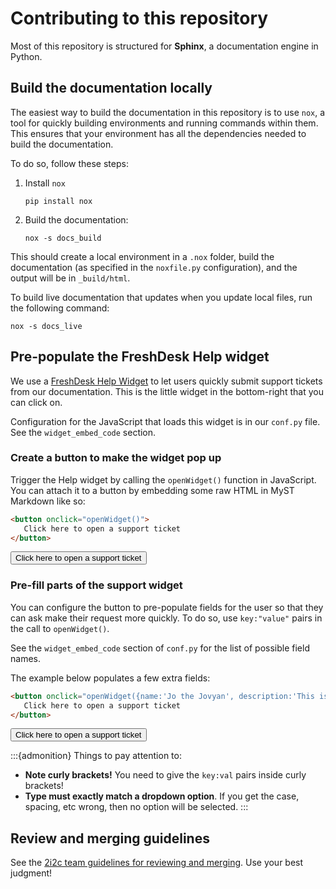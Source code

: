 # Contributing to this repository

Most of this repository is structured for **Sphinx**, a documentation engine in Python.

## Build the documentation locally

The easiest way to build the documentation in this repository is to use `nox`, a tool for quickly building environments and running commands within them.
This ensures that your environment has all the dependencies needed to build the documentation.

To do so, follow these steps:

1. Install `nox`

   ```
   pip install nox
   ```
2. Build the documentation:

   ```
   nox -s docs_build
   ```

This should create a local environment in a `.nox` folder, build the documentation (as specified in the `noxfile.py` configuration), and the output will be in `_build/html`.

To build live documentation that updates when you update local files, run the following command:

```
nox -s docs_live
```

## Pre-populate the FreshDesk Help widget

We use a [FreshDesk Help Widget](https://support.freshdesk.com/support/solutions/articles/239273-set-up-your-help-widget) to let users quickly submit support tickets from our documentation.
This is the little widget in the bottom-right that you can click on.

Configuration for the JavaScript that loads this widget is in our `conf.py` file.
See the `widget_embed_code` section.

### Create a button to make the widget pop up

Trigger the Help widget by calling the `openWidget()` function in JavaScript.
You can attach it to a button by embedding some raw HTML in MyST Markdown like so:

```html
<button onclick="openWidget()">
   Click here to open a support ticket
</button>
```

<button onclick="openWidget()">
   Click here to open a support ticket
</button>

### Pre-fill parts of the support widget

You can configure the button to pre-populate fields for the user so that they can ask make their request more quickly.
To do so, use `key:"value"` pairs in the call to `openWidget()`.

See the `widget_embed_code` section of `conf.py` for the list of possible field names.

The example below populates a few extra fields:

```html
<button onclick="openWidget({name:'Jo the Jovyan', description:'This is a cool feature!', type: 'Feature Request'})">
   Click here to open a support ticket
</button>
````

<button onclick="openWidget({name:'Jo the Jovyan', description:'This is a cool feature!', type: 'Feature Request'})">
   Click here to open a support ticket
</button>

:::{admonition} Things to pay attention to:

- **Note curly brackets!** You need to give the `key:val` pairs inside curly brackets!
- **Type must exactly match a dropdown option**. If you get the case, spacing, etc wrong, then no option will be selected.
:::

## Review and merging guidelines

See the [2i2c team guidelines for reviewing and merging](https://infrastructure.2i2c.org/contributing/code-review/#review-and-merge-guidelines-for-2i2c-engineers). Use your best judgment!
